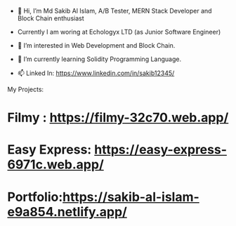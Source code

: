 - 👋 Hi, I’m Md Sakib Al Islam, A/B Tester, MERN Stack Developer and Block Chain enthusiast 

- Currently I am woring at Echologyx LTD (as Junior Software Engineer)

- 👀 I’m interested in Web Development and Block Chain.

- 🌱 I’m currently learning Solidity Programming Language.

- 📫 Linked In: https://www.linkedin.com/in/sakib12345/

My Projects:

# Filmy : https://filmy-32c70.web.app/

# Easy Express: https://easy-express-6971c.web.app/

# Portfolio:https://sakib-al-islam-e9a854.netlify.app/
